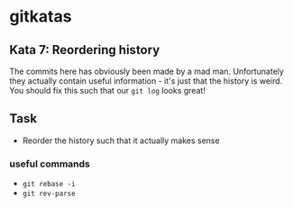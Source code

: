 # gitkatas
## Kata 7: Reordering history
The commits here has obviously been made by a mad man.
Unfortunately they actually contain useful information - it's just that the history is weird.
You should fix this such that our `git log` looks great!

## Task
- Reorder the history such that it actually makes sense

### useful commands
- `git rebase -i`
- `git rev-parse`

